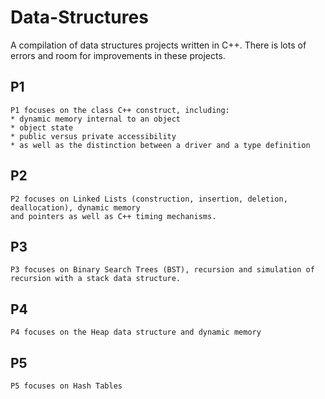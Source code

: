 # Data-Structures
A compilation of data structures projects written in C++. There is lots of errors and room for improvements in these projects.

## P1
```
P1 focuses on the class C++ construct, including:
* dynamic memory internal to an object
* object state
* public versus private accessibility
* as well as the distinction between a driver and a type definition  
```

## P2
```
P2 focuses on Linked Lists (construction, insertion, deletion, deallocation), dynamic memory 
and pointers as well as C++ timing mechanisms.
```

## P3
```
P3 focuses on Binary Search Trees (BST), recursion and simulation of recursion with a stack data structure.
```

## P4
```
P4 focuses on the Heap data structure and dynamic memory
```

## P5
```
P5 focuses on Hash Tables 
```





